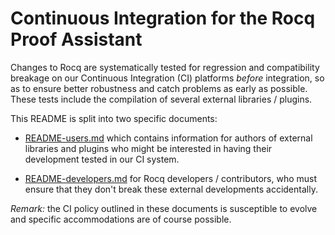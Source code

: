 Continuous Integration for the Rocq Proof Assistant
===================================================

Changes to Rocq are systematically tested for regression and compatibility
breakage on our Continuous Integration (CI) platforms *before* integration,
so as to ensure better robustness and catch problems as early as possible.
These tests include the compilation of several external libraries / plugins.

This README is split into two specific documents:

- [README-users.md](./README-users.md) which contains information for
  authors of external libraries and plugins who might be interested in
  having their development tested in our CI system.

- [README-developers.md](./README-developers.md) for Rocq developers /
  contributors, who must ensure that they don't break these external
  developments accidentally.

*Remark:* the CI policy outlined in these documents is susceptible to
evolve and specific accommodations are of course possible.
